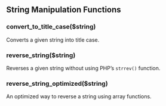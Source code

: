 ## String Manipulation Functions

### convert_to_title_case($string)
Converts a given string into title case.

### reverse_string($string)
Reverses a given string without using PHP’s `strrev()` function.

### reverse_string_optimized($string)
An optimized way to reverse a string using array functions.
